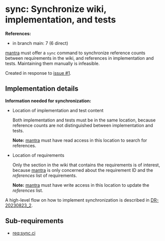 # sync: Synchronize wiki, implementation, and tests

**References:**

- in branch main: 7 (6 direct)

[mantra](https://github.com/mhatzl/mantra) must offer a `sync` command to synchronize reference counts
between requirements in the wiki, and references in implementation and tests.
Maintaining them manually is infeasible.

Created in response to [issue #1](https://github.com/mhatzl/mantra/issues/1).

## Implementation details

**Information needed for synchronization:**

- Location of implementation and test content

  Both implementation and tests must be in the same location,
  because reference counts are not distinguished between implementation and tests.

  **Note:** [mantra](https://github.com/mhatzl/mantra) must have read access in this location to search for references.

- Location of requirements

  Only the section in the wiki that contains the requirements is of interest,
  because [mantra](https://github.com/mhatzl/mantra) is only concerned about
  the requirement ID and the *references* list of requirements.

  **Note:** [mantra](https://github.com/mhatzl/mantra) must have write access in this location to update the *references* list.

A high-level flow on how to implement synchronization is described in [DR-20230823_2](6-DR-20230823_2). 

## Sub-requirements

- [req:sync.ci](5-REQ-sync.ci)
